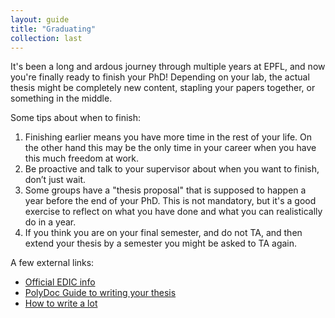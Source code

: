 ```yaml
---
layout: guide
title: "Graduating"
collection: last
---
```


It's been a long and ardous journey through multiple years at EPFL, and now you're finally ready to finish your PhD!
Depending on your lab, the actual thesis might be completely new content, stapling your papers together, or something in the middle.

Some tips about when to finish:
1. Finishing earlier means you have more time in the rest of your life.
   On the other hand this may be the only time in your career when you have this much freedom at work.
2. Be proactive and talk to your supervisor about when you want to finish, don’t just wait.
3. Some groups have a "thesis proposal" that is supposed to happen a year before the end of your PhD.
   This is not mandatory, but it's a good exercise to reflect on what you have done and what you can realistically do in a year.
4. If you think you are on your final semester, and do not TA, and then extend your thesis by a semester you might be asked to TA again.

A few external links:
- [Official EDIC info](https://www.epfl.ch/education/phd/edic-computer-and-communication-sciences/edic-computer-and-communication-sciences/edic-end-of-thesis/)
- [PolyDoc Guide to writing your thesis](https://www.epfl.ch/campus/associations/list/polydoc/page-151233-en-html/)
- [How to write a lot](https://www.jstor.org/stable/j.ctv1chrsg5)
